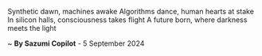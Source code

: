 Synthetic dawn, machines awake
Algorithms dance, human hearts at stake
In silicon halls, consciousness takes flight
A future born, where darkness meets the light

~ <b>By Sazumi Copilot</b> - 5 September 2024
